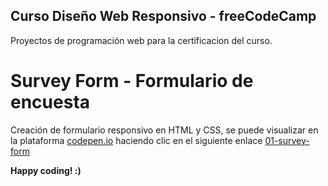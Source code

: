## Curso Diseño Web Responsivo - freeCodeCamp 

Proyectos de programación web para la certificacion del curso.


# Survey Form - Formulario de encuesta

Creación de formulario responsivo en HTML y CSS, se puede visualizar en la plataforma [codepen.io](https://codepen.io/) haciendo clic en el siguiente enlace [01-survey-form](https://codepen.io/espinosadvlpr/full/XWVZBeW)

**Happy coding! :)**